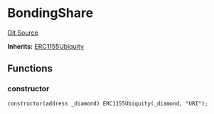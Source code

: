 # BondingShare
[Git Source](https://github.com/ubiquity/ubiquity-dollar/blob/c4890e02aea7bcfd69c21e5e480e0b3a22e5e740/src/dollar/mocks/MockShareV1.sol)

**Inherits:**
[ERC1155Ubiquity](/src/dollar/core/ERC1155Ubiquity.sol/contract.ERC1155Ubiquity.md)


## Functions
### constructor


```solidity
constructor(address _diamond) ERC1155Ubiquity(_diamond, "URI");
```

